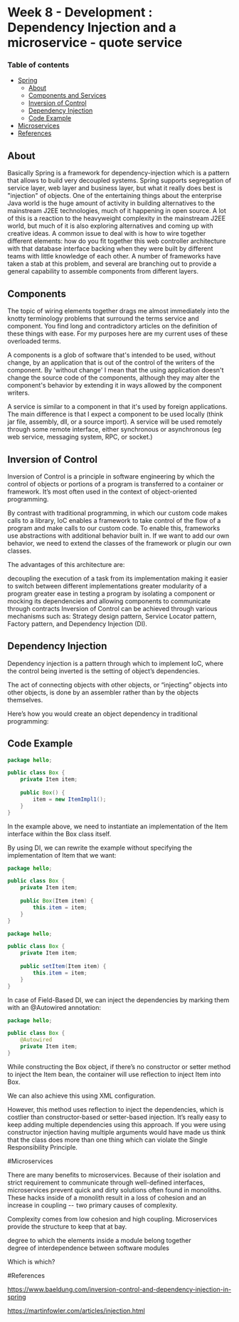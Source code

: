 # Week 8 - Development : Dependency Injection and a microservice - quote service
### Table of contents

- [Spring](#spring)
  - [About](#about)
  - [Components and Services](#components)
  - [Inversion of Control](#inversion-of-control)
  - [Dependency Injection](#dependency-injection)
  - [Code Example](#code-example)
- [Microservices](@microservices)
- [References](#references)

## About

Basically Spring is a framework for dependency-injection which is a pattern that allows to build very decoupled systems.
Spring supports segregation of service layer, web layer and business layer, but what it really does best is "injection" of objects.
One of the entertaining things about the enterprise Java world is the huge amount of activity in building alternatives to 
the mainstream J2EE technologies, much of it happening in open source. 
A lot of this is a reaction to the heavyweight complexity in the mainstream J2EE world, but much of it is also exploring alternatives 
and coming up with creative ideas. A common issue to deal with is how to wire together different elements: 
how do you fit together this web controller architecture with that database interface backing when they were built by different 
teams with little knowledge of each other. A number of frameworks have taken a stab at this problem, 
and several are branching out to provide a general capability to assemble components from different layers. 


## Components

The topic of wiring elements together drags me almost immediately into the knotty terminology problems that surround the terms service and component. You find long and contradictory articles on the definition of these things with ease. For my purposes here are my current uses of these overloaded terms.

A components is a glob of software that's intended to be used, without change, by an application that is out of the control of the writers of the component. By 'without change' I mean that the using application doesn't change the source code of the components, although they may alter the component's behavior by extending it in ways allowed by the component writers.

A service is similar to a component in that it's used by foreign applications. The main difference is that I expect a component to be used locally (think jar file, assembly, dll, or a source import).
A service will be used remotely through some remote interface, either synchronous or asynchronous (eg web service, messaging system, RPC, or socket.)



## Inversion of Control

Inversion of Control is a principle in software engineering by which the control of objects or portions of a program is transferred to a container or framework. It’s most often used in the context of object-oriented programming.

By contrast with traditional programming, in which our custom code makes calls to a library, IoC enables a framework to take control of the flow of a program and make calls to our custom code. To enable this, frameworks use abstractions with additional behavior built in. If we want to add our own behavior, we need to extend the classes of the framework or plugin our own classes.

The advantages of this architecture are:

decoupling the execution of a task from its implementation
making it easier to switch between different implementations
greater modularity of a program
greater ease in testing a program by isolating a component or mocking its dependencies and allowing components to communicate through contracts
Inversion of Control can be achieved through various mechanisms such as: Strategy design pattern, Service Locator pattern, Factory pattern, and Dependency Injection (DI).

## Dependency Injection

Dependency injection is a pattern through which to implement IoC, where the control being inverted is the setting of object’s dependencies.

The act of connecting objects with other objects, or “injecting” objects into other objects, is done by an assembler rather than by the objects themselves.

Here’s how you would create an object dependency in traditional programming:



## Code Example


```Java
package hello;

public class Box {
    private Item item;
  
    public Box() {
        item = new ItemImpl1();    
    }
}
```

In the example above, we need to instantiate an implementation of the Item interface within the Box class itself.

By using DI, we can rewrite the example without specifying the implementation of Item that we want:


```Java
package hello;

public class Box {
    private Item item;
    
    public Box(Item item) {
        this.item = item;
    }
}
```

```Java
package hello;

public class Box {
    private Item item;
    
    public setItem(Item item) {
        this.item = item;
    }
}
```



In case of Field-Based DI, we can inject the dependencies by marking them with an @Autowired annotation:

```Java
package hello;

public class Box {
    @Autowired
    private Item item; 
}
```


While constructing the Box object, if there’s no constructor or setter method to inject the Item bean, the container will use reflection to inject Item into Box.

We can also achieve this using XML configuration.

However, this method uses reflection to inject the dependencies, which is costlier than constructor-based or setter-based injection.
It’s really easy to keep adding multiple dependencies using this approach. If you were using constructor injection having multiple arguments would have made us think that the class does more than one thing which can violate the Single Responsibility Principle.


#Microservices

There are many benefits to microservices. Because of their isolation and strict requirement to communicate through well-defined interfaces, microservices prevent quick and dirty solutions often found in monoliths. These hacks inside of a monolith result in a loss of cohesion and an increase in coupling --  two primary causes of complexity.


Complexity comes from low cohesion and high coupling. Microservices provide the structure to keep that at bay.

 degree to which the elements inside a module belong together  
 degree of interdependence between software modules
 
 Which is which?

#References

https://www.baeldung.com/inversion-control-and-dependency-injection-in-spring

https://martinfowler.com/articles/injection.html